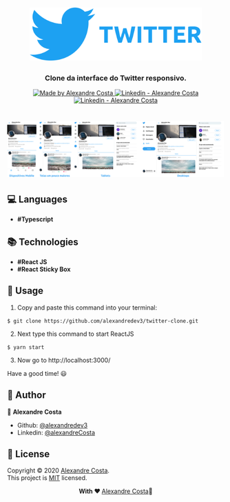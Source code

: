 <h1 align="center">
  <img width="400px" src="https://github.com/alexandredev3/twitter-clone/blob/master/logo%20twitter.png" />
</h1>
<h3 align="center">Clone da interface do Twitter responsivo.</h3>

<p align="center">
  <a href="https://github.com/alexandredev3" target="_blank">
    <img alt="Made by Alexandre Costa" src="https://img.shields.io/badge/made%20by-Alexandre_Costa-informational">
  </a>
  
  <a href="https://www.linkedin.com/in/alexandre-costa-401699199/" target="_blank" >
    <img alt="Linkedin - Alexandre Costa" src="https://img.shields.io/badge/Linkedin--%23F8952D?style=social&logo=linkedin">
  </a>
  <a href="https://github.com/alexandredev3" target="_blank" >
    <img alt="Linkedin - Alexandre Costa" src="https://img.shields.io/badge/Github--%23F8952D?style=social&logo=github">
  </a>
 </p>

<h1 align="center">
  <img src="https://github.com/alexandredev3/twitter-clone/blob/master/clone-twitte-image.png" />
</h1>


## :computer: Languages

  - **#Typescript**

## :books: Technologies

  - **#React JS**
  - **#React Sticky Box**

## :scroll: Usage

  1. Copy and paste this command into your terminal:

    $ git clone https://github.com/alexandredev3/twitter-clone.git

  2. Next type this command to start ReactJS

    $ yarn start

  3. Now go to http://localhost:3000/

  Have a good time! 😃
    
## :bust_in_silhouette: Author 

👤 **Alexandre Costa**

  * Github: [@alexandredev3](https://github.com/alexandredev3)
  * Linkedin: [@alexandreCosta](https://www.linkedin.com/in/alexandre-costa-401699199/)

## 📝 License

Copyright © 2020 [Alexandre Costa](https://github.com/alexandredev3).<br />
This project is [MIT](https://github.com/alexandredev3/twitter-clone/blob/master/LICENSE.txt) licensed.

<p align="center">
  <strong> With ❤ </strong> <a target="_blank" href="https://github.com/alexandredev3">Alexandre Costa</a>🚀
</p>
